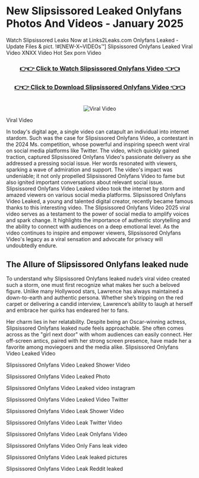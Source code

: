 # New Slipsissored Leaked Onlyfans Photos And Videos - January 2025

Watch Slipsissored Leaks Now at Links2Leaks.com Onlyfans Leaked - Update Files & pict. !#[NEW-X~VIDEOs™] Slipsissored Onlyfans Leaked Viral Video XNXX Video Hot Sex porn Video
<br>
<div align="center">
<h3><a href="https://links2leaks.com/slipsissored" rel="nofollow">👉👉 Click to Watch Slipsissored Onlyfans Video 👈👈</a></h3>
<h3><a href="https://links2leaks.com/slipsissored" rel="nofollow">👉👉 Click to Download Slipsissored Onlyfans Video 👈👈</a></h3>
<br>
<a href="https://links2leaks.com/slipsissored" rel="nofollow"><img src="https://i.ibb.co/Gkj2r4b/banner.png" alt="Viral Video" style="max-width: 100%; display: inline-block;" data-target="animated-imageImage"></a>
</div>

Viral Video

In today's digital age, a single video can catapult an individual into internet stardom. Such was the case for Slipsissored Onlyfans Video, a contestant in the 2024 Ms. competition, whose powerful and inspiring speech went viral on social media platforms like Twitter.
The video, which quickly gained traction, captured Slipsissored Onlyfans Video's passionate delivery as she addressed a pressing social issue. Her words resonated with viewers, sparking a wave of admiration and support. The video's impact was undeniable; it not only propelled Slipsissored Onlyfans Video to fame but also ignited important conversations about relevant social issue.
Slipsissored Onlyfans Video Leaked video took the internet by storm and amazed viewers on various social media platforms. Slipsissored Onlyfans Video Leaked, a young and talented digital creator, recently became famous thanks to this interesting video.
The Slipsissored Onlyfans Video 2025 viral video serves as a testament to the power of social media to amplify voices and spark change. It highlights the importance of authentic storytelling and the ability to connect with audiences on a deep emotional level. As the video continues to inspire and empower viewers, Slipsissored Onlyfans Video's legacy as a viral sensation and advocate for privacy will undoubtedly endure.

<h2>The Allure of Slipsissored Onlyfans leaked nude</h2>


To understand why Slipsissored Onlyfans leaked nude’s viral video created such a storm, one must first recognize what makes her such a beloved figure. Unlike many Hollywood stars, Lawrence has always maintained a down-to-earth and authentic persona. Whether she’s tripping on the red carpet or delivering a candid interview, Lawrence’s ability to laugh at herself and embrace her quirks has endeared her to fans.

Her charm lies in her relatability. Despite being an Oscar-winning actress, Slipsissored Onlyfans leaked nude feels approachable. She often comes across as the "girl next door" with whom audiences can easily connect. Her off-screen antics, paired with her strong screen presence, have made her a favorite among moviegoers and the media alike.
Slipsissored Onlyfans Video Leaked Video

Slipsissored Onlyfans Video Leaked Shower Video

Slipsissored Onlyfans Video Leaked Photo

Slipsissored Onlyfans Video Leaked video instagram

Slipsissored Onlyfans Video Leaked Video Twitter

Slipsissored Onlyfans Video Leak Shower Video

Slipsissored Onlyfans Video Leak Twitter Video

Slipsissored Onlyfans Video Leak Onlyfans Video

Slipsissored Onlyfans Video Only Fans leak video

Slipsissored Onlyfans Video Leak leaked pictures

Slipsissored Onlyfans Video Leak Reddit leaked